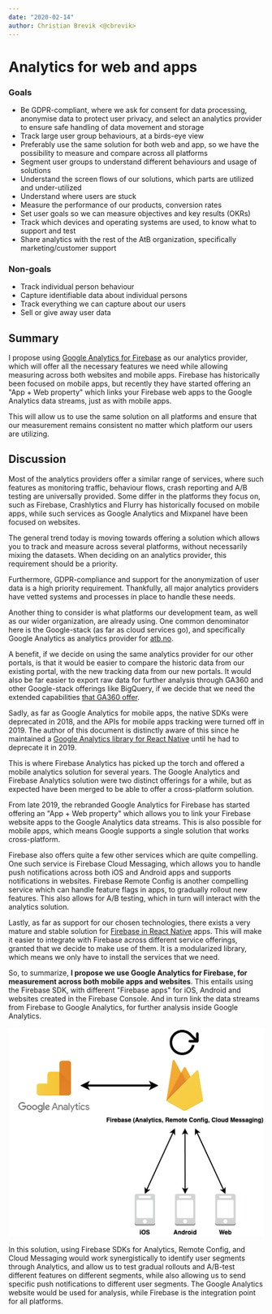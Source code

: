 ```yaml
---
date: "2020-02-14"
author: Christian Brevik <@cbrevik>
---
```


# Analytics for web and apps

### Goals

- Be GDPR-compliant, where we ask for consent for data processing, anonymise
  data to protect user privacy, and select an analytics provider to ensure safe
  handling of data movement and storage
- Track large user group behaviours, at a birds-eye view
- Preferably use the same solution for both web and app, so we have the
  possibility to measure and compare across all platforms
- Segment user groups to understand different behaviours and usage of solutions
- Understand the screen flows of our solutions, which parts are utilized and
  under-utilized
- Understand where users are stuck
- Measure the performance of our products, conversion rates
- Set user goals so we can measure objectives and key results (OKRs)
- Track which devices and operating systems are used, to know what to support
  and test
- Share analytics with the rest of the AtB organization, specifically
  marketing/customer support

### Non-goals

- Track individual person behaviour
- Capture identifiable data about individual persons
- Track everything we can capture about our users
- Sell or give away user data

## Summary

I propose using
[Google Analytics for Firebase](https://firebase.google.com/products/analytics/)
as our analytics provider, which will offer all the necessary features we need
while allowing measuring across both websites and mobile apps. Firebase has
historically been focused on mobile apps, but recently they have started
offering an "App + Web property" which links your Firebase web apps to the
Google Analytics data streams, just as with mobile apps.

This will allow us to use the same solution on all platforms and ensure that our
measurement remains consistent no matter which platform our users are utilizing.

## Discussion

Most of the analytics providers offer a similar range of services, where such
features as monitoring traffic, behaviour flows, crash reporting and A/B testing
are universally provided. Some differ in the platforms they focus on, such as
Firebase, Crashlytics and Flurry has historically focused on mobile apps, while
such services as Google Analytics and Mixpanel have been focused on websites.

The general trend today is moving towards offering a solution which allows you
to track and measure across several platforms, without necessarily mixing the
datasets. When deciding on an analytics provider, this requirement should be a
priority.

Furthermore, GDPR-compliance and support for the anonymization of user data is a
high priority requirement. Thankfully, all major analytics providers have vetted
systems and processes in place to handle these needs.

Another thing to consider is what platforms our development team, as well as our
wider organization, are already using. One common denominator here is the
Google-stack (as far as cloud services go), and specifically Google Analytics as
analytics provider for [atb.no](https://www.atb.no).

A benefit, if we decide on using the same analytics provider for our other
portals, is that it would be easier to compare the historic data from our
existing portal, with the new tracking data from our new portals. It would also
be far easier to export raw data for further analysis through GA360 and other
Google-stack offerings like BigQuery, if we decide that we need the extended
capabilities
[that GA360 offer](https://marketingplatform.google.com/about/analytics/compare/).

Sadly, as far as Google Analytics for mobile apps, the native SDKs were
deprecated in 2018, and the APIs for mobile apps tracking were turned off
in 2019. The author of this document is distinctly aware of this since he
maintained a
[Google Analytics library for React Native](https://github.com/idehub/react-native-google-analytics-bridge)
until he had to deprecate it in 2019.

This is where Firebase Analytics has picked up the torch and offered a mobile
analytics solution for several years. The Google Analytics and Firebase
Analytics solution were two distinct offerings for a while, but as expected have
been merged to be able to offer a cross-platform solution.

From late 2019, the rebranded Google Analytics for Firebase has started offering
an "App + Web property" which allows you to link your Firebase website apps to
the Google Analytics data streams. This is also possible for mobile apps, which
means Google supports a single solution that works cross-platform.

Firebase also offers quite a few other services which are quite compelling. One
such service is Firebase Cloud Messaging, which allows you to handle push
notifications across both iOS and Android apps and supports notifications in
websites. Firebase Remote Config is another compelling service which can handle
feature flags in apps, to gradually rollout new features. This also allows for
A/B testing, which in turn will interact with the analytics solution.

Lastly, as far as support for our chosen technologies, there exists a very
mature and stable solution for
[Firebase in React Native](https://github.com/invertase/react-native-firebase)
apps. This will make it easier to integrate with Firebase across different
service offerings, granted that we decide to make use of them. It is a
modularized library, which means we only have to install the services that we
need.

So, to summarize, **I propose we use Google Analytics for Firebase, for
measurement across both mobile apps and websites**. This entails using the
Firebase SDK, with different "Firebase apps" for iOS, Android and websites
created in the Firebase Console. And in turn link the data streams from Firebase
to Google Analytics, for further analysis inside Google Analytics.

![Basic Firebase illustration](illustration.png)

In this solution, using Firebase SDKs for Analytics, Remote Config, and Cloud
Messaging would work synergistically to identify user segments through
Analytics, and allow us to test gradual rollouts and A/B-test different features
on different segments, while also allowing us to send specific push
notifications to different user segments. The Google Analytics website would be
used for analysis, while Firebase is the integration point for all platforms.
